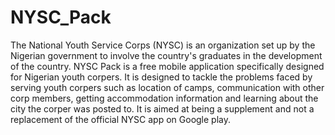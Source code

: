 # NYSC_Pack
The National Youth Service Corps (NYSC) is an organization set up by the Nigerian government
to involve the country's graduates in the development of the country.
NYSC Pack is a free mobile application specifically designed for Nigerian youth corpers. It is
designed to tackle the problems faced by serving youth corpers such as location of camps,
communication with other corp members, getting accommodation information and learning
about the city the corper was posted to. It is aimed at being a supplement and not a replacement of the official NYSC app on Google play.
